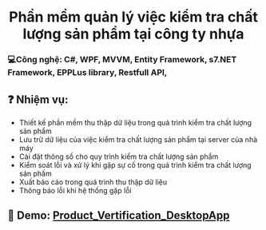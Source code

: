 # <div align="center">Phần mềm quản lý việc kiểm tra chất lượng sản phẩm tại công ty nhựa</div>
### 💻Công nghệ: C#, WPF, MVVM, Entity Framework, s7.NET Framework, EPPLus library, Restfull API, 
## ❓ Nhiệm vụ: 
  - Thiết kế phần mềm thu thập dữ liệu trong quá trình kiểm tra chất lượng sản phẩm
  - Lưu trữ dữ liệu của việc kiểm tra chất lượng sản phẩm tại server của nhà máy
  - Cài đặt thông số cho quy trình kiểm tra chất lượng sản phẩm
  - Kiểm soát lỗi và xử lý khi gặp sự cố trong quá trình kiểm tra chất lượng sản phầm
  - Xuất báo cáo trong quá trình thu thập dữ liệu
  - Thông báo lỗi khi hệ thống gặp lỗi 
## 🔗 Demo: <a href="https://www.youtube.com/watch?v=cJdSNVObI3s" target="_blank">Product_Vertification_DesktopApp</a>

